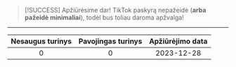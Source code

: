 > [!SUCCESS] Apžiūrėsime dar!
> TikTok paskyrą nepažeidė (**arba pažeidė minimaliai**), todėl bus toliau daroma apžvalga!

---

| Nesaugus turinys | Pavojingas turinys | Apžiūrėjimo data |
| :--: | :--: | :--: |
| 0 | 0 | 2023-12-28 |
